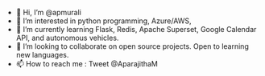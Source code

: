 - 👋 Hi, I’m @apmurali
- 👀 I’m interested in python programming, Azure/AWS, 
- 🌱 I’m currently learning Flask, Redis, Apache Superset, Google Calendar API, and autonomous vehicles.
- 💞️ I’m looking to collaborate on open source projects. Open to learning new languages.
- 📫 How to reach me : Tweet @AparajithaM
<!---
apmurali/apmurali is a ✨ special ✨ repository because its `README.md` (this file) appears on your GitHub profile.
You can click the Preview link to take a look at your changes.
--->
